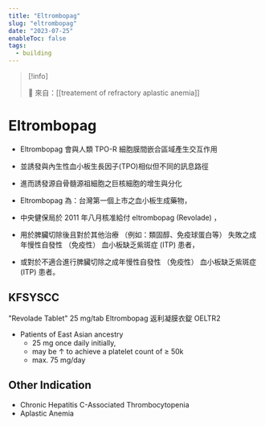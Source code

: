 ```yaml
---
title: "Eltrombopag"
slug: "eltrombopag"
date: "2023-07-25"
enableToc: false
tags:
  - building
---
```


> [!info]
>
> 🌱 來自：[[treatement of refractory aplastic anemia]]

# Eltrombopag

- Eltrombopag 會與人類 TPO-R 細胞膜間嵌合區域產生交互作用
- 並誘發與內生性血小板生長因子(TPO)相似但不同的訊息路徑
- 進而誘發源自骨髓源祖細胞之巨核細胞的增生與分化

- Eltrombopag 為：台灣第一個上市之血小板生成藥物，
- 中央健保局於 2011 年八月核准給付 eltrombopag (Revolade) ，
- 用於脾臟切除後且對於其他治療 （例如：類固醇、免疫球蛋白等） 失敗之成年慢性自發性 （免疫性） 血小板缺乏紫斑症 (ITP) 患者，
- 或對於不適合進行脾臟切除之成年慢性自發性 （免疫性） 血小板缺乏紫斑症 (ITP) 患者。

## KFSYSCC

"Revolade Tablet" 25 mg/tab Eltrombopag 返利凝膜衣錠 OELTR2

- Patients of East Asian ancestry
  - 25 mg once daily initially,
  - may be ↑ to achieve a platelet count of ≥ 50k
  - max. 75 mg/day

## Other Indication

- Chronic Hepatitis C-Associated Thrombocytopenia
- Aplastic Anemia
